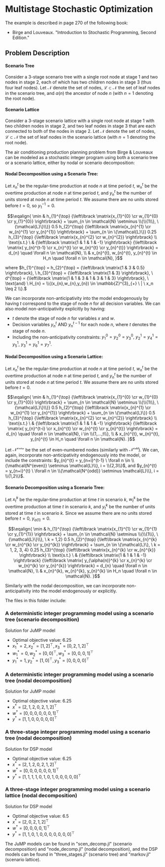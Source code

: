 # Multistage Stochastic Optimization

The example is described in page 270 of the following book:

- Birge and Louveaux. "Introduction to Stochastic Programming, Second Edition."

## Problem Description

#### Scenario Tree
Consider a 3-stage scenario tree with a single root node at stage 1 and two nodes in stage 2, each of which has two children nodes in stage 3 (thus four leaf nodes). Let $\mathcal{N}$ denote the set of nodes, $\mathcal{L} \subset \mathcal{N}$ the set of leaf nodes in the scenario tree, and $\alpha(n)$ the ancestor of node $n$ (with $n = 1$ denoting the root node). 

#### Scenario Lattice 
Consider a 3-stage scenario lattice with a single root node at stage 1 with two children nodes in stage 2, and two leaf nodes in stage 3 that are each connected to both of the nodes in stage 2. Let $\mathcal{N}$ denote the set of nodes, $\mathcal{L} \subset \mathcal{N}$ the set of leaf nodes in the scenario lattice (with $n = 1$ denoting the root node). 

The air conditioning production planning problem from Birge & Louveaux can be modeled as a stochastic integer program using both a scenario tree or a scenario lattice, either by nodal or scenario decomposition:

#### Nodal Decomposition using a Scenario Tree:

Let $x_{n}^{t}$ be the regular-time production at node $n$ at time period $t$, $w_{n}^{t}$ be the overtime production at node $n$ at time period $t$, and $y_{n}^{t}$ be the number of units stored at node $n$ at time period $t$. We assume there are no units stored before $t=0$, so $y_{1}^{-1} = 0$. 

$$\eqalign{
\min & h_{1}^{\top} {\left\lbrack \matrix{x_{1}^{0} \cr w_{1}^{0} \cr y_{1}^{0}} \right\rbrack} + \sum_{n \in \mathcal{N} \setminus \\{\\{1\\}, \{\mathcal{L}\}\\}} 0.5 h_{2}^{\top} {\left\lbrack \matrix{x_{n}^{1} \cr w_{n}^{1} \cr y_{n}^{1}} \right\rbrack} + \sum_{n \in \{\mathcal{L}\}} 0.25 h_{3}^{\top} {\left\lbrack \matrix{x_{n}^{2} \cr w_{n}^{2}} \right\rbrack} \\
\text{s.t.} \ & {\left\lbrack \matrix{1 & 1 & 1 & -1} \right\rbrack} {\left\lbrack \matrix{ y_{n}^{t-1} \cr x_{n}^{t} \cr w_{n}^{t} \cr y_{n}^{t}} \right\rbrack} = d_{n} \quad \forall n \in \mathcal{N}, \\
& x_{n}^{t}, w_{n}^{t}, y_{n}^{t} \in H_n \quad \forall n \in \mathcal{N}, 
}$$ 

where
$h_{1}^{\top} = h_{2}^{\top} = {\left\lbrack \matrix{1 & 3 & 0.5} \right\rbrack}, \ h_{3}^{\top} = {\left\lbrack \matrix{1 & 3} \right\rbrack}, \ d^{\top} = {\left\lbrack \matrix{1 & 1 & 3 & 1 & 3 & 1 & 3} \right\rbrack}, \ \text{and} \ H_{n} = \\{(x_{n},w_{n},y_{n}) \in \mathbb{Z}^{3}_{+} \ | \ x_n \leq 2 \\}.$ 

We can incorporate non-anticipativity into the model endogenously by having $t$ correspond to the stage of node $n$ for all decision variables. We can also model non-anticipativity explicitly by having:
- $t$ denote the stage of node $n$ for variables $x$ and $w$.
- Decision variables $y_{n}^{t}$ AND $y_{n}^{t-1}$ for each node $n$, where $t$ denotes the stage of node $n$. 
- Including the non-anticipativity constraints: $y_{1}^{0} = y_{2}^{0} = y_{3}^{0}, \ y_{2}^{1} = y_{4}^{1} = y_{5}^{1}, \ y_{3}^{1} = y_{6}^{1} = y_{7}^{1}$.

#### Nodal Decomposition using a Scenario Lattice:

Let $x_{n}^{t}$ be the regular-time production at node $n$ at time period $t$, $w_{n}^{t}$ be the overtime production at node $n$ at time period $t$, and $y_{n}^{t}$ be the number of units stored at node $n$ at time period $t$. We assume there are no units stored before $t=0$. 

$$\eqalign{
\min & h_{1}^{\top} {\left\lbrack \matrix{x_{1}^{0} \cr w_{1}^{0} \cr y_{1}^{0}} \right\rbrack} + \sum_{n \in \mathcal{N} \setminus \\{\\{1\\}, \{\mathcal{L}\}\\}} 0.5 h_{2}^{\top} {\left\lbrack \matrix{x_{n}^{1} \cr w_{n}^{1} \cr y_{n}^{1}} \right\rbrack} + \sum_{n \in \{\mathcal{L}\}} 0.5 h_{3}^{\top} {\left\lbrack \matrix{x_{n}^{2} \cr w_{n}^{2}} \right\rbrack} \\
\text{s.t.} \ & {\left\lbrack \matrix{1 & 1 & 1 & -1} \right\rbrack} {\left\lbrack \matrix{ y_{n}^{t-i} \cr x_{n}^{t} \cr w_{n}^{t} \cr y_{n}^{t}} \right\rbrack} = d_{n} \quad \forall n \in \mathcal{N}, i \in \\{1,...,t\\}, \\
& x_{n}^{t}, w_{n}^{t}, y_{n}^{t} \in H_n \quad \forall n \in \mathcal{N}. 
}$$ 

Let $\mathcal{N^{even}}$ be the set of even-numbered nodes (similarly with $\mathcal{N^{odd}}$). We can, again, incorporate non-anticipativity endogenously into the model, or include the constraints: $y_{n}^{t} = y_{n+i}^{t-1} \ \forall n \in \\{\mathcal{N^{even}} \setminus \mathcal{L}\\}, i = \\{2,3\\}$, and $y_{n}^{t} = y_{n+i}^{t} \ \forall n \in \\{\mathcal{N^{odd}} \setminus \mathcal{L}\\}, i = \\{1,2\\}$.

#### Scenario Decomposition using a Scenario Tree:

Let $x_{t}^{k}$ be the regular-time production at time $t$ in scenario $k$, $w_{t}^{k}$ be the overtime production at time $t$ in scenario $k$, and $y_{t}^{k}$ be the number of units stored at time $t$ in scenario $k$. Since we assume there are no units stored before $t=0$, $y_{\alpha(1)} = 0$. 

$$\eqalign{
\min & h_{1}^{\top} {\left\lbrack \matrix{x_{1}^{1} \cr w_{1}^{1} \cr y_{1}^{1}} \right\rbrack} + \sum_{n \in \mathcal{N} \setminus \\{\\{1\\}, \{\mathcal{L}\}\\}, \ k = 1,2} 0.5 h_{2}^{\top} {\left\lbrack \matrix{x_{n}^{k} \cr w_{n}^{k} \cr y_{n}^{k}} \right\rbrack} + \sum_{n \in \{\mathcal{L}\}, \ k = 1, 2, 3, 4} 0.25 h_{3}^{\top} {\left\lbrack \matrix{x_{n}^{k} \cr w_{n}^{k}} \right\rbrack} \\
\text{s.t.} \ & {\left\lbrack \matrix{1 & 1 & 1 & -1} \right\rbrack} {\left\lbrack \matrix{ y_{\alpha(n)}^{k} \cr x_{n}^{k} \cr w_{n}^{k} \cr y_{n}^{k}} \right\rbrack} = d_{n} \quad \forall n \in \mathcal{N}, \\
& x_{n}^{k}, w_{n}^{k}, y_{n}^{k} \in H_n \quad \forall n \in \mathcal{N}.
}$$ 

Similarly with the nodal decomposition, we can incorporate non-anticipativity into the model endogenously or explicitly. 

The files in this folder include: 

### A deterministic integer programming model using a scenario tree (scenario decomposition)

Solution for JuMP model

- Optimal objective value: 6.25
- $x_1^* = 2, x_2^* = [1, 2]^{\top}, x_3^* = [0, 2, 1, 2]^{\top}$
- $w_1^* = 0, w_2^* = [0, 0]^{\top}, w_3^* = [0, 0, 0, 1]^{\top}$
- $y_1^* = 1, y_2^* = [1, 0]^{\top}, y_3^* = [0, 0, 0, 0]^{\top}$

### A deterministic integer programming model using a scenario tree (nodal decomposition)

Solution for JuMP model

- Optimal objective value: 6.25
- $x^* = [2, 1, 2, 0, 2, 1, 2]^{\top}$
- $w^* = [0, 0, 0, 0, 0, 0, 1]^{\top}$
- $y^* = [1, 1, 0, 0, 0, 0, 0]^{\top}$

### A three-stage integer programming model using a scenario tree (nodal decomposition)

Solution for DSP model 

- Optimal objective value: 6.25
- $x^* = [2, 1, 2, 0, 2, 1, 2]^{\top}$
- $w^* = [0, 0, 0, 0, 0, 0, 1]^{\top}$
- $y^* = [1, 1, 1, 1, 0, 1, 0, 1, 0, 0, 0, 0, 0]^{\top}$

### A three-stage integer programming model using a scenario lattice (nodal decomposition)

Solution for DSP model 

- Optimal objective value: 6.5
- $x^* = [2, 0, 2, 1, 2]^{\top}$
- $w^* = [0, 0, 0, 0, 1]^{\top}$
- $y^* = [1, 1, 0, 1, 0, 0, 0, 0, 0, 0, 0]^{\top}$

The JuMP models can be found in "scen_decomp.jl" (scenario decomposition) and "node_decomp.jl" (nodal decomposition), and the DSP models can be found in "three_stages.jl" (scenario tree) and "markov.jl" (scenario lattice). 
